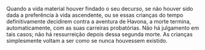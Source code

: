 ﻿Quando a vida material houver findado o seu decurso, se não houver sido dada a preferência à vida ascendente, ou se essas crianças do tempo definitivamente decidirem contra a aventura de Havona, a morte termina, automaticamente, com as suas carreiras probatórias. Não há julgamento em tais casos; não há ressurreição depois dessa segunda morte. As crianças simplesmente voltam a ser como se nunca houvessem existido.